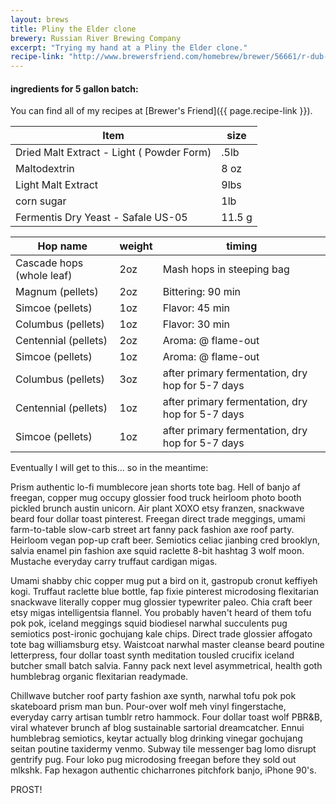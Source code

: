 ```yaml
---
layout: brews
title: Pliny the Elder clone
brewery: Russian River Brewing Company
excerpt: "Trying my hand at a Pliny the Elder clone."
recipe-link: "http://www.brewersfriend.com/homebrew/brewer/56661/r-dub-c"
---
```


#### ingredients for 5 gallon batch:

You can find all of my recipes at [Brewer's Friend]({{ page.recipe-link }}).

| Item | size |
| --- | --- |
| Dried Malt Extract - Light ( Powder Form) | .5lb |
| Maltodextrin | 8 oz |
| Light Malt Extract | 9lbs |
| corn sugar | 1lb |
| Fermentis Dry Yeast - Safale US-05 | 11.5 g |

| Hop name | weight | timing |
| --- | --- | --- | 
| Cascade hops (whole leaf) | 2oz | Mash hops in steeping bag |
| Magnum (pellets) | 2oz | Bittering: 90 min |
| Simcoe (pellets) | 1oz | Flavor: 45 min |
| Columbus (pellets) | 1oz | Flavor: 30 min |
| Centennial (pellets) | 2oz | Aroma: @ flame-out |
| Simcoe (pellets) | 1oz | Aroma: @ flame-out |
| Columbus (pellets) | 3oz | after primary fermentation, dry hop for 5-7 days |
| Centennial (pellets) | 1oz | after primary fermentation, dry hop for 5-7 days |
| Simcoe (pellets) | 1oz | after primary fermentation, dry hop for 5-7 days |

Eventually I will get to this... so in the meantime:

Prism authentic lo-fi mumblecore jean shorts tote bag. Hell of banjo af freegan, copper mug occupy glossier food truck heirloom photo booth pickled brunch austin unicorn. Air plant XOXO etsy franzen, snackwave beard four dollar toast pinterest. Freegan direct trade meggings, umami farm-to-table slow-carb street art fanny pack fashion axe roof party. Heirloom vegan pop-up craft beer. Semiotics celiac jianbing cred brooklyn, salvia enamel pin fashion axe squid raclette 8-bit hashtag 3 wolf moon. Mustache everyday carry truffaut cardigan migas.

Umami shabby chic copper mug put a bird on it, gastropub cronut keffiyeh kogi. Truffaut raclette blue bottle, fap fixie pinterest microdosing flexitarian snackwave literally copper mug glossier typewriter paleo. Chia craft beer etsy migas intelligentsia flannel. You probably haven't heard of them tofu pok pok, iceland meggings squid biodiesel narwhal succulents pug semiotics post-ironic gochujang kale chips. Direct trade glossier affogato tote bag williamsburg etsy. Waistcoat narwhal master cleanse beard poutine letterpress, four dollar toast synth meditation tousled crucifix iceland butcher small batch salvia. Fanny pack next level asymmetrical, health goth humblebrag organic flexitarian readymade.

Chillwave butcher roof party fashion axe synth, narwhal tofu pok pok skateboard prism man bun. Pour-over wolf meh vinyl fingerstache, everyday carry artisan tumblr retro hammock. Four dollar toast wolf PBR&B, viral whatever brunch af blog sustainable sartorial dreamcatcher. Ennui humblebrag semiotics, keytar actually blog drinking vinegar gochujang seitan poutine taxidermy venmo. Subway tile messenger bag lomo disrupt gentrify pug. Four loko pug microdosing freegan before they sold out mlkshk. Fap hexagon authentic chicharrones pitchfork banjo, iPhone 90's.

PROST!